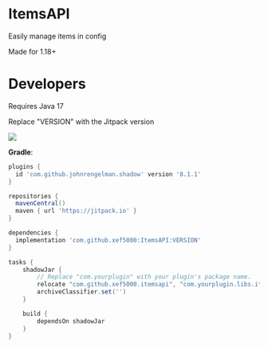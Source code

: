 # ItemsAPI
Easily manage items in config

Made for 1.18+

# Developers
Requires Java 17

Replace "VERSION" with the Jitpack version

[![](https://jitpack.io/v/xef5000/ItemsAPI.svg)](https://jitpack.io/#xef5000/ItemsAPI)

__Gradle__:
```groovy
plugins {
  id 'com.github.johnrengelman.shadow' version '8.1.1'
}

repositories {
  mavenCentral()
  maven { url 'https://jitpack.io' }
}

dependencies {
  implementation 'com.github.xef5000:ItemsAPI:VERSION'
}

tasks {
    shadowJar {
        // Replace "com.yourplugin" with your plugin's package name.
        relocate "com.github.xef5000.itemsapi", "com.yourplugin.libs.itemsapi"
        archiveClassifier.set('')
    }

    build {
        dependsOn shadowJar
    }
}
```
